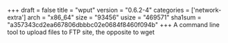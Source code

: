 +++
draft = false
title = "wput"
version = "0.6.2-4"
categories = ['network-extra']
arch = "x86_64"
size = "93456"
usize = "469571"
sha1sum = "a357343cd2ea667806dbbbc02e0684f8460f094b"
+++
A command line tool to upload files to FTP site, the opposite to wget